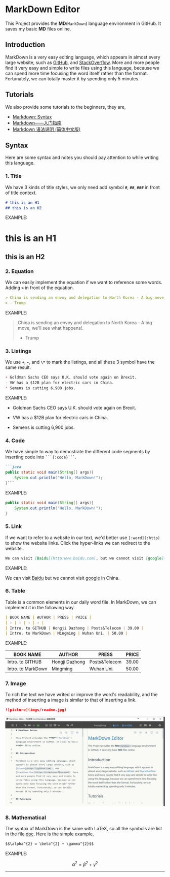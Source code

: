 # MarkDown Editor

This Project provides the **MD**(`MarkDown`) language environment in GitHub. It saves my basic **MD** files online.

## Introduction

MarkDown is a very easy editing language, which appears in almost every large website, such as [GitHub](https://github.com/), and [StackOverflow](https://stackoverflow.com/). More and more people find it very easy and simple to write files using this language, because we can spend more time focusing the word itself rather than the format. Fortunately, we can totally master it by spending only 5 minutes. 

## Tutorials

We also provide some tutorials to the beginners, they are,

+ [Markdown: Syntax](https://daringfireball.net/projects/markdown/syntax)
+ [Markdown——入门指南](http://www.jianshu.com/p/1e402922ee32/)
+ [Markdown 语法说明 (简体中文版)](http://wowubuntu.com/markdown/#list)

## Syntax
Here are some syntax and notes you should pay attention to while writing this language.

### **1. Title**
We have 3 kinds of title styles, we only need add symbol **`#`**, **`##`**, **`###`** in front of title context.

```markdown
# this is an H1
## this is an H2
```
EXAMPLE:
# this is an H1
## this is an H2


### **2. Equation**
We can easily implement the equation if we want to reference some words. Adding **`>`** in front of the equation.

```markdown
> China is sending an envoy and delegation to North Korea - A big move, we'll see what happens!.
> - Trump
```
EXAMPLE:
> China is sending an envoy and delegation to North Korea - A big move, we'll see what happens!.
> - Trump


### **3. Listings**
We use **`+`**, **`-`**, and **`\*`** to mark the listings, and all these 3 symbol have the same result.

```markdown
+ Goldman Sachs CEO says U.K. should vote again on Brexit.
- VW has a $12B plan for electric cars in China.
* Semens is cutting 6,900 jobs.
```
EXAMPLE:
+ Goldman Sachs CEO says U.K. should vote again on Brexit.
- VW has a $12B plan for electric cars in China.
* Semens is cutting 6,900 jobs.


### **4. Code**
We have simple to way to demostrate the different code segments by inserting code into <code>\`\`\`{:code}\`\`\`</code>.

```markdown
```java
public static void main(String[] args){
    System.out.println("Hello, MarkDown!");
}```
```

EXAMPLE:
```java
public static void main(String[] args){
    System.out.println("Hello, MarkDown!");
}
```


### **5. Link**

If we want to refer to a website in our text, we'd better use `[:word](:http)` to show the website links. Click the hyper-links we can redirect to the website.

```markdown
We can visit [Baidu](http:www.baidu.com), but we cannot visit [google](http://www.google.com/) in China.
```
EXAMPLE:

We can visit [Baidu](http:www.baidu.com) but we cannot visit [google](http://www.google.com/) in China.


### **6. Table**
Table is a common elements in our daily word file. In MarkDown, we can implement it in the following way.

```markdown
| BOOK NAME | AUTHOR | PRESS | PRICE |
| - | - | - | - |
| Intro. to GITHUB | Hongji Dazhong | Posts&Telecom | 39.00 |
| Intro. to MarkDown | Mingming | Wuhan Uni. | 50.00 |
```
EXAMPLE:

| BOOK NAME | AUTHOR | PRESS | PRICE |
| - | - | - | - |
| Intro. to GITHUB | Hongji Dazhong | Posts&Telecom | 39.00 |
| Intro. to MarkDown | Mingming | Wuhan Uni. | 50.00 |


### **7. Image**
To rich the text we have writed or improve the word's readability, and the method of inserting a image is similar to that of inserting a link.

```markdown
![picture](imgs/readme.jpg)
```
![picture](imgs/readme.jpg)


### **8. Mathematical**
The syntax of MarkDown is the same with LaTeX, so all the symbols are list in the file [doc](doc/). Here is the simple example,

```markdown
$$\alpha^{2} = \beta^{2} + \gamma^{2}$$
```
EXAMPLE:

$$\alpha^{2} = \beta^{2} + \gamma^{2}$$

- - -


